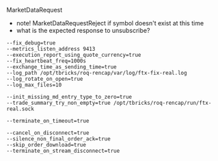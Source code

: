 MarketDataRequest
- note! MarketDataRequestReject if symbol doesn't exist at this time
- what is the expected response to unsubscribe?


```
--fix_debug=true
--metrics_listen_address 9413
--execution_report_using_quote_currency=true
--fix_heartbeat_freq=1000s
--exchange_time_as_sending_time=true
--log_path /opt/tbricks/roq-rencap/var/log/ftx-fix-real.log
--log_rotate_on_open=true
--log_max_files=10

--init_missing_md_entry_type_to_zero=true
--trade_summary_try_non_empty=true /opt/tbricks/roq-rencap/run/ftx-real.sock

--terminate_on_timeout=true

--cancel_on_disconnect=true
--silence_non_final_order_ack=true
--skip_order_download=true
--terminate_on_stream_disconnect=true

```
